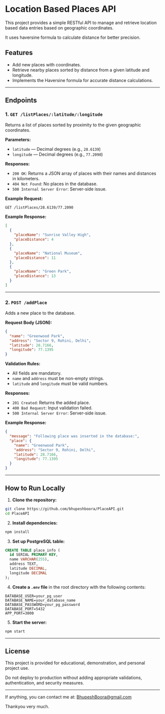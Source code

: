 # Location Based Places API

This project provides a simple RESTful API to manage and retrieve location based data entries based on geographic coordinates.

It uses haversine formula to calculate distance for better precision.

## Features

* Add new places with coordinates.
* Retrieve nearby places sorted by distance from a given latitude and longitude.
* Implements the Haversine formula for accurate distance calculations.

---

## Endpoints

### 1. `GET /listPlaces/:latitude/:longitude`

Returns a list of places sorted by proximity to the given geographic coordinates.

**Parameters:**

* `latitude` — Decimal degrees (e.g., `28.6139`)
* `longitude` — Decimal degrees (e.g., `77.2090`)

**Responses:**

* `200 OK`: Returns a JSON array of places with their names and distances in kilometers.
* `404 Not Found`: No places in the database.
* `500 Internal Server Error`: Server-side issue.

**Example Request:**

```
GET /listPlaces/28.6139/77.2090
```

**Example Response:**

```json
[
  {
    "placeName": "Sunrise Valley High",
    "placeDistance": 4
  },
  {
    "placeName": "National Museum",
    "placeDistance": 11
  },
  {
    "placeName": "Green Park",
    "placeDistance": 13
  }
]
```

---

### 2. `POST /addPlace`

Adds a new place to the database.

**Request Body (JSON):**

```json
{
  "name": "Greenwood Park",
  "address": "Sector 9, Rohini, Delhi",
  "latitude": 28.7166,
  "longitude": 77.1395
}
```

**Validation Rules:**

* All fields are mandatory.
* `name` and `address` must be non-empty strings.
* `latitude` and `longitude` must be valid numbers.

**Responses:**

* `201 Created`: Returns the added place.
* `400 Bad Request`: Input validation failed.
* `500 Internal Server Error`: Server-side issue.

**Example Response:**

```json
{
  "message": "Following place was inserted in the database:",
  "place": {
    "name": "Greenwood Park",
    "address": "Sector 9, Rohini, Delhi",
    "latitude": 28.7166,
    "longitude": 77.1395
  }
}
```

---

## How to Run Locally

1. **Clone the repository:**

```bash
git clone https://github.com/bhupeshboora/PlaceAPI.git
cd PlaceAPI
```

2. **Install dependencies:**

```bash
npm install
```

3. **Set up PostgreSQL table:**

```sql
CREATE TABLE place_info (
  id SERIAL PRIMARY KEY,
  name VARCHAR(255),
  address TEXT,
  latitude DECIMAL,
  longitude DECIMAL
);
```

4. **Create a `.env` file** in the root directory with the following contents:

```
DATABASE_USER=your_pg_user
DATABASE_NAME=your_database_name
DATABASE_PASSWORD=your_pg_password
DATABASE_PORT=5432
APP_PORT=3000
```

5. **Start the server:**

```bash
npm start
```

---

## License

This project is provided for educational, demonstration, and personal project use.

Do not deploy to production without adding appropriate validations, authentication, and security measures.

---
If anything, you can contact me at: BhupeshBoora@gmail.com

Thankyou very much.
